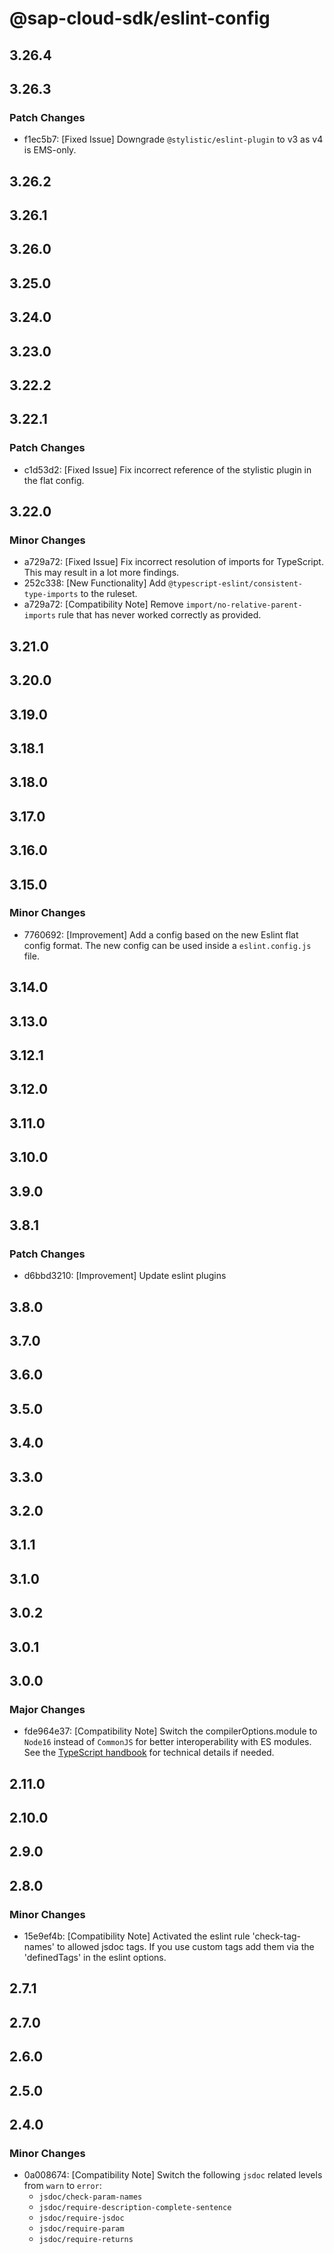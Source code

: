 # @sap-cloud-sdk/eslint-config

## 3.26.4

## 3.26.3

### Patch Changes

- f1ec5b7: [Fixed Issue] Downgrade `@stylistic/eslint-plugin` to v3 as v4 is EMS-only.

## 3.26.2

## 3.26.1

## 3.26.0

## 3.25.0

## 3.24.0

## 3.23.0

## 3.22.2

## 3.22.1

### Patch Changes

- c1d53d2: [Fixed Issue] Fix incorrect reference of the stylistic plugin in the flat config.

## 3.22.0

### Minor Changes

- a729a72: [Fixed Issue] Fix incorrect resolution of imports for TypeScript. This may result in a lot more findings.
- 252c338: [New Functionality] Add `@typescript-eslint/consistent-type-imports` to the ruleset.
- a729a72: [Compatibility Note] Remove `import/no-relative-parent-imports` rule that has never worked correctly as provided.

## 3.21.0

## 3.20.0

## 3.19.0

## 3.18.1

## 3.18.0

## 3.17.0

## 3.16.0

## 3.15.0

### Minor Changes

- 7760692: [Improvement] Add a config based on the new Eslint flat config format. The new config can be used inside a `eslint.config.js` file.

## 3.14.0

## 3.13.0

## 3.12.1

## 3.12.0

## 3.11.0

## 3.10.0

## 3.9.0

## 3.8.1

### Patch Changes

- d6bbd3210: [Improvement] Update eslint plugins

## 3.8.0

## 3.7.0

## 3.6.0

## 3.5.0

## 3.4.0

## 3.3.0

## 3.2.0

## 3.1.1

## 3.1.0

## 3.0.2

## 3.0.1

## 3.0.0

### Major Changes

- fde964e37: [Compatibility Note] Switch the compilerOptions.module to `Node16` instead of `CommonJS` for better interoperability with ES modules. See the [TypeScript handbook](https://www.typescriptlang.org/docs/handbook/esm-node.html) for technical details if needed.

## 2.11.0

## 2.10.0

## 2.9.0

## 2.8.0

### Minor Changes

- 15e9ef4b: [Compatibility Note] Activated the eslint rule 'check-tag-names' to allowed jsdoc tags. If you use custom tags add them via the 'definedTags' in the eslint options.

## 2.7.1

## 2.7.0

## 2.6.0

## 2.5.0

## 2.4.0

### Minor Changes

- 0a008674: [Compatibility Note] Switch the following `jsdoc` related levels from `warn` to `error`:
  - `jsdoc/check-param-names`
  - `jsdoc/require-description-complete-sentence`
  - `jsdoc/require-jsdoc`
  - `jsdoc/require-param`
  - `jsdoc/require-returns`
